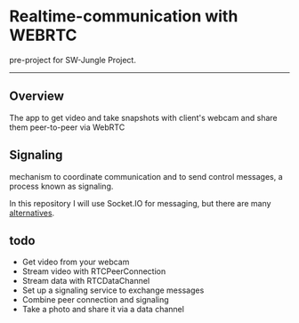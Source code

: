 # Realtime-communication with WEBRTC 
pre-project for SW-Jungle Project.

---


## Overview

The app to get video and take snapshots with client's webcam and share them peer-to-peer via WebRTC

## Signaling

 mechanism to coordinate communication and to send control messages, a process known as signaling.

 In this repository I will use Socket.IO for messaging, but there are many [alternatives](https://github.com/muaz-khan/WebRTC-Experiment/blob/master/Signaling.md).


## todo

- Get video from your webcam
- Stream video with RTCPeerConnection
- Stream data with RTCDataChannel
- Set up a signaling service to exchange messages
- Combine peer connection and signaling
- Take a photo and share it via a data channel

